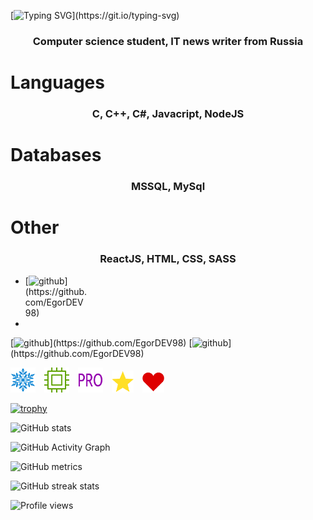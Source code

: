 [![Typing SVG](https://readme-typing-svg.herokuapp.com?font=&size=45&duration=2500&color=000000&background=FFFFFF&center=true&vCenter=true&width=800&height=100&lines=%D0%9F%D1%80%D0%B8%D0%B2%D0%B5%D1%82+%D0%B2%D1%81%D0%B5%D0%BC!+%F0%9F%91%8B;%D0%9C%D0%B5%D0%BD%D1%8F+%D0%B7%D0%BE%D0%B2%D1%83%D1%82+%D0%95%D0%B3%D0%BE%D1%80!)](https://git.io/typing-svg)

<h3 align="center">
  Computer science student, IT news writer from Russia
</h3>

# Languages
<h3 align="center">C, C++, C#, Javacript, NodeJS</h3>

# Databases
<h3 align="center">MSSQL, MySql</h3>

# Other
<h3 align="center">ReactJS, HTML, CSS, SASS</h3>

<ul>
  <li>
    <div style="width:100px; height: 20px background-color:black; border-radius: 15px">
      [<img src='https://cdn.jsdelivr.net/npm/simple-icons@3.0.1/icons/github.svg' alt='github' height='15'>](https://github.com/EgorDEV98) 
    </div>
  <li>
</ul>
[<img src='https://cdn.jsdelivr.net/npm/simple-icons@3.0.1/icons/github.svg' alt='github' height='15'>](https://github.com/EgorDEV98)  
[<img src='https://cdn.jsdelivr.net/npm/simple-icons@3.0.1/icons/c.svg' alt='github' height='15'>](https://github.com/EgorDEV98)  

<a href='https://archiveprogram.github.com/'><img src='https://raw.githubusercontent.com/acervenky/animated-github-badges/master/assets/acbadge.gif' width='40' height='40'></a> <a href='https://docs.github.com/en/developers'><img src='https://raw.githubusercontent.com/acervenky/animated-github-badges/master/assets/devbadge.gif' width='40' height='40'></a> <a href='https://github.com/pricing'><img src='https://raw.githubusercontent.com/acervenky/animated-github-badges/master/assets/pro.gif' width='40' height='40'></a> <a href='https://stars.github.com/'><img src='https://raw.githubusercontent.com/acervenky/animated-github-badges/master/assets/starbadge.gif' width='35' height='35'></a> <a href='https://docs.github.com/en/github/supporting-the-open-source-community-with-github-sponsors'><img src='https://raw.githubusercontent.com/acervenky/animated-github-badges/master/assets/sponsorbadge.gif' width='35' height='35'></a> 

[![trophy](https://github-profile-trophy.vercel.app/?username=EgorDEV98)](https://github.com/ryo-ma/github-profile-trophy)

![GitHub stats](https://github-readme-stats.vercel.app/api?username=EgorDEV98&show_icons=true&count_private=true)  

![GitHub Activity Graph](https://activity-graph.herokuapp.com/graph?username=EgorDEV98)  

![GitHub metrics](https://metrics.lecoq.io/EgorDEV98)  

![GitHub streak stats](https://github-readme-streak-stats.herokuapp.com/?user=EgorDEV98)  

![Profile views](https://gpvc.arturio.dev/EgorDEV98)  

